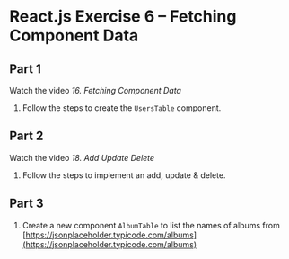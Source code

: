 # React.js Exercise 6 –  Fetching Component Data

## Part 1 

Watch the video *16. Fetching Component Data*

1.	Follow the steps to create the ``UsersTable`` component.  

## Part 2

Watch the video *18. Add Update Delete*

1.	Follow the steps to implement an add, update & delete.  

## Part 3

1.	Create a new component ``AlbumTable`` to list the names of albums from [https://jsonplaceholder.typicode.com/albums](https://jsonplaceholder.typicode.com/albums)


